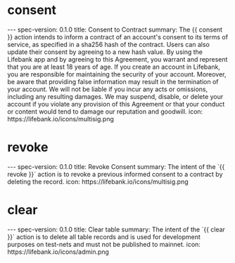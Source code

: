 <h1 class="contract">consent</h1>
---
spec-version: 0.1.0
title: Consent to Contract
summary: The {{ consent }} action intends to inform a contract of an account's consent to its terms of service, as specified in a sha256 hash of the contract. Users can also update their consent by agreeing to a new hash value.
By using the Lifebank app and by agreeing to this Agreement, you warrant and represent that you are at least 18 years of age. If you create an account in Lifebank, you are responsible for maintaining the security of your account. Moreover, be aware that providing false information may result in the termination of your account. We will not be liable if you incur any acts or omissions, including any resulting damages. We may suspend, disable, or delete your account if you violate any provision of this Agreement or that your conduct or content would tend to damage our reputation and goodwill.
icon: https://lifebank.io/icons/multisig.png

<h1 class="contract">revoke</h1>
---
spec-version: 0.1.0
title: Revoke Consent
summary: The intent of the `{{ revoke }}` action is to revoke a previous informed consent to a contract by deleting the record.
icon: https://lifebank.io/icons/multisig.png

<h1 class="contract">clear</h1>
---
spec-version: 0.1.0
title: Clear table
summary: The intent of the `{{ clear }}` action is to delete all table records and is used for development purposes on test-nets and must not be published to mainnet.
icon: https://lifebank.io/icons/admin.png
